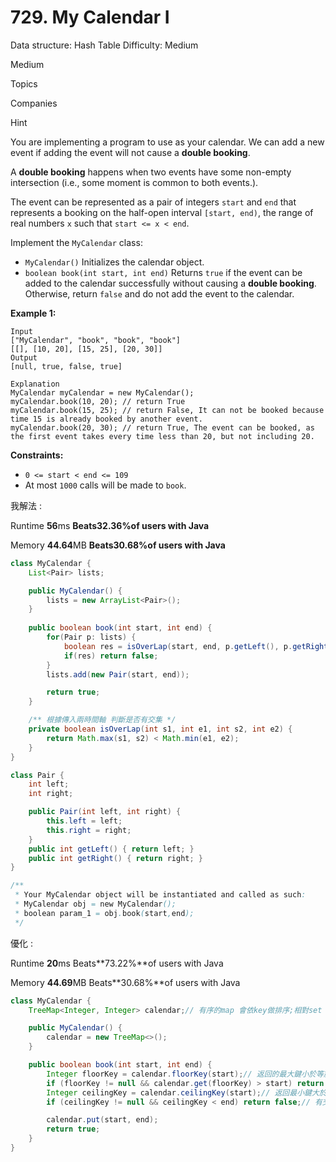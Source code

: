 # 729. My Calendar I

Data structure: Hash Table
Difficulty: Medium

Medium

Topics

Companies

Hint

You are implementing a program to use as your calendar. We can add a new event if adding the event will not cause a **double booking**.

A **double booking** happens when two events have some non-empty intersection (i.e., some moment is common to both events.).

The event can be represented as a pair of integers `start` and `end` that represents a booking on the half-open interval `[start, end)`, the range of real numbers `x` such that `start <= x < end`.

Implement the `MyCalendar` class:

- `MyCalendar()` Initializes the calendar object.
- `boolean book(int start, int end)` Returns `true` if the event can be added to the calendar successfully without causing a **double booking**. Otherwise, return `false` and do not add the event to the calendar.

**Example 1:**

```
Input
["MyCalendar", "book", "book", "book"]
[[], [10, 20], [15, 25], [20, 30]]
Output
[null, true, false, true]

Explanation
MyCalendar myCalendar = new MyCalendar();
myCalendar.book(10, 20); // return True
myCalendar.book(15, 25); // return False, It can not be booked because time 15 is already booked by another event.
myCalendar.book(20, 30); // return True, The event can be booked, as the first event takes every time less than 20, but not including 20.
```

**Constraints:**

- `0 <= start < end <= 109`
- At most `1000` calls will be made to `book`.

我解法 : 

Runtime **56**ms **Beats32.36%of users with Java**

Memory **44.64**MB **Beats30.68%of users with Java**

```java
class MyCalendar {
    List<Pair> lists;

    public MyCalendar() {
        lists = new ArrayList<Pair>();
    }
    
    public boolean book(int start, int end) {
        for(Pair p: lists) {
            boolean res = isOverLap(start, end, p.getLeft(), p.getRight());
            if(res) return false;
        }
        lists.add(new Pair(start, end));

        return true;
    }

    /** 根據傳入兩時間軸 判斷是否有交集 */
    private boolean isOverLap(int s1, int e1, int s2, int e2) {
        return Math.max(s1, s2) < Math.min(e1, e2);
    }
}

class Pair {
    int left;
    int right;

    public Pair(int left, int right) {
        this.left = left;
        this.right = right;
    }
    public int getLeft() { return left; }
    public int getRight() { return right; }
}

/**
 * Your MyCalendar object will be instantiated and called as such:
 * MyCalendar obj = new MyCalendar();
 * boolean param_1 = obj.book(start,end);
 */
```

優化 :

Runtime  **20**ms         Beats**73.22%**of users with Java

Memory  **44.69**MB   Beats**30.68%**of users with Java

```java
class MyCalendar {
    TreeMap<Integer, Integer> calendar;// 有序的map 會依key做排序;相對set list 快

    public MyCalendar() {
        calendar = new TreeMap<>();
    }

    public boolean book(int start, int end) {
        Integer floorKey = calendar.floorKey(start);// 返回的最大鍵小於等於key，或者null
        if (floorKey != null && calendar.get(floorKey) > start) return false;// 有交集
        Integer ceilingKey = calendar.ceilingKey(start);// 返回最小鍵大於或等於返回到給定的鍵，或nul
        if (ceilingKey != null && ceilingKey < end) return false;// 有交集

        calendar.put(start, end);
        return true;
    }
}
```